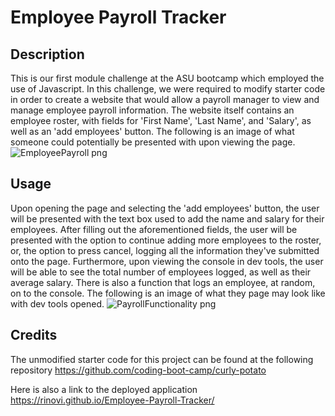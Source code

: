 # Employee Payroll Tracker

## Description

This is our first module challenge at the ASU bootcamp which employed the use of Javascript. In this challenge, we were required to modify starter code in order to create a website that would allow a payroll manager to view and manage employee payroll information. The website itself contains an employee roster, with fields for 'First Name', 'Last Name', and 'Salary', as well as an 'add employees' button. The following is an image of what someone could potentially be presented with upon viewing the page. 
![EmployeePayroll png](https://github.com/Rinovi/Employee-Payroll-Tracker/assets/160938078/9249262e-b8b3-49fb-9927-b2dc438b9ce3)

## Usage

Upon opening the page and selecting the 'add employees' button, the user will be presented with the text box used to add the name and salary for their employees. After filling out the aforementioned fields, the user will be presented with the option to continue adding more employees to the roster, or, the option to press cancel, logging all the information they've submitted onto the page. Furthermore, upon viewing the console in dev tools, the user will be able to see the total number of employees logged, as well as their average salary. There is also a function that logs an employee, at random, on to the console. The following is an image of what they page may look like with dev tools opened.
![PayrollFunctionality png](https://github.com/Rinovi/Employee-Payroll-Tracker/assets/160938078/172ce428-b70b-49ee-850e-eabd7c3ef922)


## Credits

The unmodified starter code for this project can be found at the following repository https://github.com/coding-boot-camp/curly-potato

Here is also a link to the deployed application https://rinovi.github.io/Employee-Payroll-Tracker/

